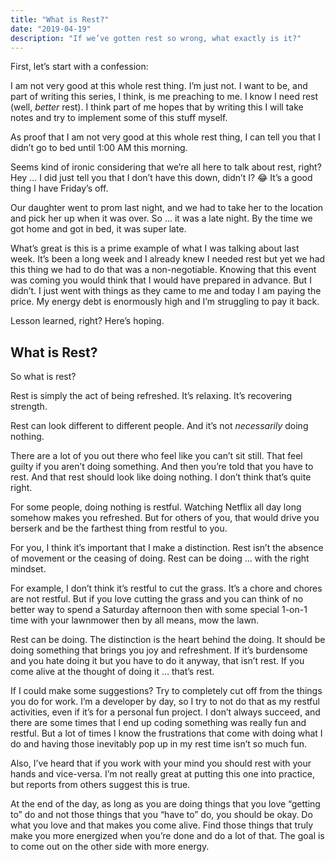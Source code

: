 ```yaml
---
title: "What is Rest?"
date: "2019-04-19"
description: "If we’ve gotten rest so wrong, what exactly is it?"
---
```


First, let’s start with a confession:

I am not very good at this whole rest thing. I’m just not. I want to be, and part of writing this series, I think, is me preaching to me. I know I need rest (well, _better_ rest). I think part of me hopes that by writing this I will take notes and try to implement some of this stuff myself.

As proof that I am not very good at this whole rest thing, I can tell you that I didn’t go to bed until 1:00 AM this morning.

Seems kind of ironic considering that we’re all here to talk about rest, right? Hey … I did just tell you that I don’t have this down, didn’t I? 😂 It’s a good thing I have Friday’s off.

Our daughter went to prom last night, and we had to take her to the location and pick her up when it was over. So … it was a late night. By the time we got home and got in bed, it was super late.

What’s great is this is a prime example of what I was talking about last week. It’s been a long week and I already knew I needed rest but yet we had this thing we had to do that was a non-negotiable. Knowing that this event was coming you would think that I would have prepared in advance. But I didn’t. I just went with things as they came to me and today I am paying the price. My energy debt is enormously high and I’m struggling to pay it back.

Lesson learned, right? Here’s hoping.

## What is Rest?

So what is rest?

Rest is simply the act of being refreshed. It’s relaxing. It’s recovering strength.

Rest can look different to different people. And it’s not _necessarily_ doing nothing.

There are a lot of you out there who feel like you can’t sit still. That feel guilty if you aren’t doing something. And then you’re told that you have to rest. And that rest should look like doing nothing. I don’t think that’s quite right.

For some people, doing nothing is restful. Watching Netflix all day long somehow makes you refreshed. But for others of you, that would drive you berserk and be the farthest thing from restful to you.

For you, I think it’s important that I make a distinction. Rest isn’t the absence of movement or the ceasing of doing. Rest can be doing … with the right mindset.

For example, I don’t think it’s restful to cut the grass. It’s a chore and chores are not restful. But if you love cutting the grass and you can think of no better way to spend a Saturday afternoon then with some special 1-on-1 time with your lawnmower then by all means, mow the lawn.

Rest can be doing. The distinction is the heart behind the doing. It should be doing something that brings you joy and refreshment. If it’s burdensome and you hate doing it but you have to do it anyway, that isn’t rest. If you come alive at the thought of doing it … that’s rest.

If I could make some suggestions? Try to completely cut off from the things you do for work. I’m a developer by day, so I try to not do that as my restful activities, even if it’s for a personal fun project. I don’t always succeed, and there are some times that I end up coding something was really fun and restful. But a lot of times I know the frustrations that come with doing what I do and having those inevitably pop up in my rest time isn’t so much fun.

Also, I’ve heard that if you work with your mind you should rest with your hands and vice-versa. I’m not really great at putting this one into practice, but reports from others suggest this is true.

At the end of the day, as long as you are doing things that you love “getting to” do and not those things that you “have to” do, you should be okay. Do what you love and that makes you come alive. Find those things that truly make you more energized when you’re done and do a lot of that. The goal is to come out on the other side with more energy.
